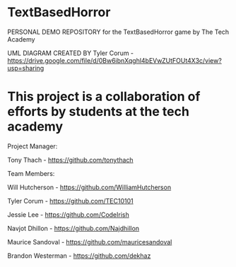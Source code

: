 # TextBasedHorror
PERSONAL DEMO REPOSITORY for the TextBasedHorror game by The Tech Academy

UML DIAGRAM CREATED BY Tyler Corum - https://drive.google.com/file/d/0Bw6ibnXqghl4bEVwZUtFOUt4X3c/view?usp=sharing

# This project is a collaboration of efforts by students at the tech academy
Project Manager:

Tony Thach - https://github.com/tonythach

Team Members:

Will Hutcherson - https://github.com/WilliamHutcherson

Tyler Corum - https://github.com/TEC10101

Jessie Lee - https://github.com/CodeIrish

Navjot Dhillon - https://github.com/Najdhillon

Maurice Sandoval - https://github.com/mauricesandoval

Brandon Westerman - https://github.com/dekhaz





 
 
 
 
 
 
